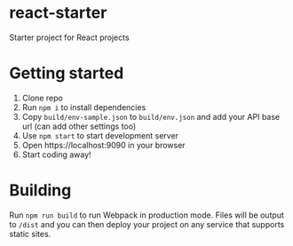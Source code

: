 # react-starter
Starter project for React projects

# Getting started
1. Clone repo
2. Run `npm i` to install dependencies
3. Copy `build/env-sample.json` to `build/env.json` and add your API base url (can add other settings too)
4. Use `npm start` to start development server
5. Open https://localhost:9090 in your browser
6. Start coding away!

# Building
Run `npm run build` to run Webpack in production mode. Files will be output to `/dist` and you can then deploy your project on any service that supports static sites.

